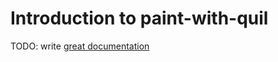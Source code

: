 # Introduction to paint-with-quil

TODO: write [great documentation](http://jacobian.org/writing/great-documentation/what-to-write/)
